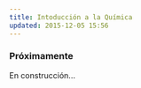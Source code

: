 ```yaml
---
title: Intoducción a la Química
updated: 2015-12-05 15:56
---
```


### Próximamente

En construcción...
